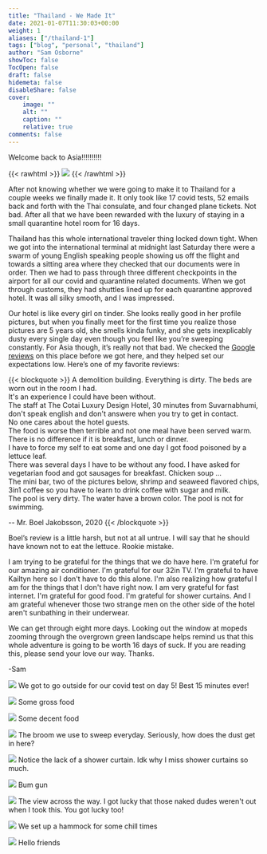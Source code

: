 ```yaml
---
title: "Thailand - We Made It"
date: 2021-01-07T11:30:03+00:00
weight: 1
aliases: ["/thailand-1"]
tags: ["blog", "personal", "thailand"]
author: "Sam Osborne"
showToc: false
TocOpen: false
draft: false
hidemeta: false
disableShare: false
cover:
    image: ""
    alt: ""
    caption: ""
    relative: true
comments: false
---
```



Welcome back to Asia!!!!!!!!!! 

{{< rawhtml >}} <img src="https://i.imgur.com/ksxEcof.jpg" class="floatingright"/> {{< /rawhtml >}}   
   
After not knowing whether we were going to make it to Thailand for a couple weeks we finally made it. It only took like 17 covid tests, 52 emails back and forth with the Thai consulate, and four changed plane tickets. Not bad. After all that we have been rewarded with the luxury of staying in a small quarantine hotel room for 16 days.

Thailand has this whole international traveler thing locked down tight. When we got into the international terminal at midnight last Saturday there were a swarm of young English speaking people showing us off the flight and towards a sitting area where they checked that our documents were in order. Then we had to pass through three different checkpoints in the airport for all our covid and quarantine related documents. When we got through customs, they had shuttles lined up for each quarantine approved hotel. It was all silky smooth, and I was impressed.

Our hotel is like every girl on tinder. She looks really good in her profile pictures, but when you finally meet for the first time you realize those pictures are 5 years old, she smells kinda funky, and she gets inexplicably dusty every single day even though you feel like you’re sweeping constantly. For Asia though, it’s really not that bad. We checked the [Google reviews](https://www.google.com/travel/hotels/entity/CgoIkYHAgsi_-fdIEAE/reviews) on this place before we got here, and they helped set our expectations low. Here’s one of my favorite reviews:

{{< blockquote >}}
A demolition building. Everything is dirty. The beds are worn out in the room I had.  
It's an experience I could have been without.  
The staff at The Cotai Luxury Design Hotel, 30 minutes from Suvarnabhumi, don't speak english and don't answere when you try to get in contact.  
No one cares about the hotel guests.  
The food is worse then terrible and not one meal have been served warm.  
There is no difference if it is breakfast, lunch or dinner.  
I have to force my self to eat some and one day I got food poisoned by a lettuce leaf.  
There was several days I have to be without any food. I have asked for vegetarian food and got sausages for breakfast. Chicken soup ...  
The mini bar, two of the pictures below, shrimp and seaweed flavored chips, 3in1 coffee so you have to learn to drink coffee with sugar and milk.  
The pool is very dirty. The water have a brown color. The pool is not for swimming.  

-- Mr. Boel Jakobsson, 2020
{{< /blockquote >}}

Boel’s review is a little harsh, but not at all untrue. I will say that he should have known not to eat the lettuce. Rookie mistake.

I am trying to be grateful for the things that we do have here. I'm grateful for our amazing air conditioner. I'm grateful for our 32in TV. I'm grateful to have Kailtyn here so I don't have to do this alone. I'm also realizing how grateful I am for the things that I don't have right now. I am very grateful for fast internet. I'm grateful for good food. I'm grateful for shower curtains. And I am grateful whenever those two strange men on the other side of the hotel aren't sunbathing in their underwear.

We can get through eight more days. Looking out the window at mopeds zooming through the overgrown green landscape helps remind us that this whole adventure is going to be worth 16 days of suck. If you are reading this, please send your love our way. Thanks.

-Sam

![](https://i.imgur.com/IEgZ4z4.jpg)
We got to go outside for our covid test on day 5! Best 15 minutes ever!

![](https://i.imgur.com/xWYcNEl.jpg)
Some gross food

![](https://i.imgur.com/PmpZOMz.jpg)
Some decent food

![](https://i.imgur.com/mv9qwFb.jpg)
The broom we use to sweep everyday. Seriously, how does the dust get in here?

![](https://i.imgur.com/rCAHgv2.jpg)
Notice the lack of a shower curtain. Idk why I miss shower curtains so much.

![](https://i.imgur.com/OmiaMK8.jpg)
Bum gun

![](https://i.imgur.com/yZOxbzq.jpg)
The view across the way. I got lucky that those naked dudes weren't out when I took this. You got lucky too!

![](https://i.imgur.com/wAlPurb.jpg)
We set up a hammock for some chill times

![](https://i.imgur.com/aZEeZ2a.jpg)
Hello friends